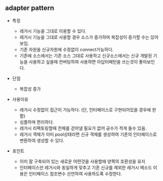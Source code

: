 **adapter pattern**
- 
- 특징
  - 레거시 기능을 그대로 이용할 수 있다.
  - 레거시 기능을 그대로 사용할 경우 소스가 증가하여
  복잡성이 증가할 수는 있어보임.
  - 기존 자원을 신규자원에 수정없이 connect가능하다.
  - 기존에 소스에서는 기존 소스 그대로 사용하고 신규소스에서는 신규 개발된 기능을 사용하고 싶을때 
  컨버팅하여 사용하면 아답터패턴을 쓰는것이 좋아보인다.
  
- 단점
  - 복잡성 증가
  
- 사용이유
  - 레거시 수정없이 접근이 가능하다. (단, 인터페이스로 구현되어있을 경우에 한함)
  - 심플하며 편리하다.
  - 레거시 리팩토링할때 전체를 걷어낼 필요가 없어 공수가 적게 들수 있음.
  - 레거시 객체가 이미 pool상태라면 신규 객체를 생성하여
  기존의 인터페이스로 변환하여 생성할 수 있다.
  
- 포인트
  - 이미 잘 구축되어 있는 새로운 어떤것을 사용할때 양쪽의 호환성을 유지 
  - 인터페이스만 레거시와 동일하게 맞추고 기존 신규를 제외한 레거시 메소드 이용은
  인터페이스 참조변수 선언하여 사용하도록 수정한다. 